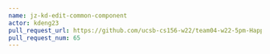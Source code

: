 ```yaml
---
name: jz-kd-edit-common-component
actor: kdeng23
pull_request_url: https://github.com/ucsb-cs156-w22/team04-w22-5pm-HappyCows/pull/65
pull_request_num: 65
---
```

